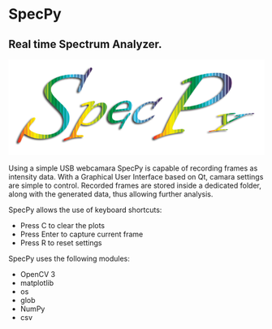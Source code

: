 # SpecPy
## Real time Spectrum Analyzer.
![SpecPy](https://github.com/jsbarbosa/SpecPy/blob/master/SpecPy.png)

Using a simple USB webcamara SpecPy is capable of recording frames as intensity data. With a Graphical User Interface based on Qt, camara settings are simple to control. Recorded frames are stored inside a dedicated folder, along with the generated data, thus allowing further analysis.

SpecPy allows the use of keyboard shortcuts:
- Press C to clear the plots
- Press Enter to capture current frame
- Press R to reset settings

SpecPy uses the following modules:
- OpenCV 3
- matplotlib
- os
- glob
- NumPy
- csv
